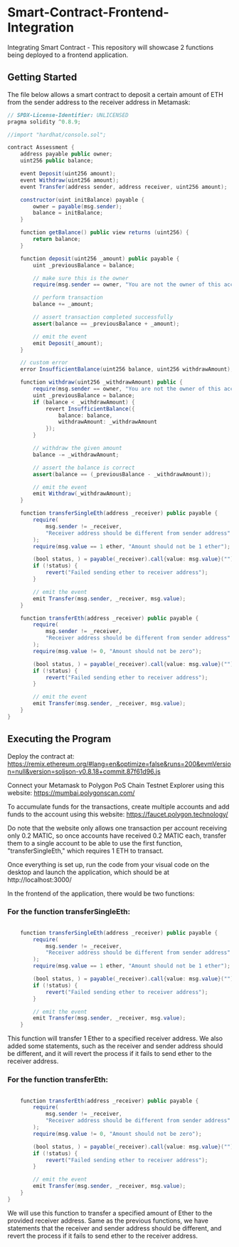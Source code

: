 # Smart-Contract-Frontend-Integration
Integrating Smart Contract -  This repository will showcase 2 functions being deployed to a frontend application.
## Getting Started
The file below allows a smart contract to deposit a certain amount of ETH from the sender address to the receiver address in Metamask:

```Java
// SPDX-License-Identifier: UNLICENSED
pragma solidity ^0.8.9;

//import "hardhat/console.sol";

contract Assessment {
    address payable public owner;
    uint256 public balance;

    event Deposit(uint256 amount);
    event Withdraw(uint256 amount);
    event Transfer(address sender, address receiver, uint256 amount);

    constructor(uint initBalance) payable {
        owner = payable(msg.sender);
        balance = initBalance;
    }

    function getBalance() public view returns (uint256) {
        return balance;
    }

    function deposit(uint256 _amount) public payable {
        uint _previousBalance = balance;

        // make sure this is the owner
        require(msg.sender == owner, "You are not the owner of this account");

        // perform transaction
        balance += _amount;

        // assert transaction completed successfully
        assert(balance == _previousBalance + _amount);

        // emit the event
        emit Deposit(_amount);
    }

    // custom error
    error InsufficientBalance(uint256 balance, uint256 withdrawAmount);

    function withdraw(uint256 _withdrawAmount) public {
        require(msg.sender == owner, "You are not the owner of this account");
        uint _previousBalance = balance;
        if (balance < _withdrawAmount) {
            revert InsufficientBalance({
                balance: balance,
                withdrawAmount: _withdrawAmount
            });
        }

        // withdraw the given amount
        balance -= _withdrawAmount;

        // assert the balance is correct
        assert(balance == (_previousBalance - _withdrawAmount));

        // emit the event
        emit Withdraw(_withdrawAmount);
    }

    function transferSingleEth(address _receiver) public payable {
        require(
            msg.sender != _receiver,
            "Receiver address should be different from sender address"
        );
        require(msg.value == 1 ether, "Amount should not be 1 ether");

        (bool status, ) = payable(_receiver).call{value: msg.value}("");
        if (!status) {
            revert("Failed sending ether to receiver address");
        }

        // emit the event
        emit Transfer(msg.sender, _receiver, msg.value);
    }

    function transferEth(address _receiver) public payable {
        require(
            msg.sender != _receiver,
            "Receiver address should be different from sender address"
        );
        require(msg.value != 0, "Amount should not be zero");

        (bool status, ) = payable(_receiver).call{value: msg.value}("");
        if (!status) {
            revert("Failed sending ether to receiver address");
        }

        // emit the event
        emit Transfer(msg.sender, _receiver, msg.value);
    }
}

```
## Executing the Program

Deploy the contract at: https://remix.ethereum.org/#lang=en&optimize=false&runs=200&evmVersion=null&version=soljson-v0.8.18+commit.87f61d96.js

Connect your Metamask to Polygon PoS Chain Testnet Explorer using this website: https://mumbai.polygonscan.com/

To accumulate funds for the transactions, create multiple accounts and add funds to the account using this website: https://faucet.polygon.technology/

Do note that the website only allows one transaction per account receiving only 0.2 MATIC, so once accounts have received 0.2 MATIC each, transfer them to a single account to be able to use the first function, "transferSingleEth," which requires 1 ETH to transact.

Once everything is set up, run the code from your visual code on the desktop and launch the application, which should be at http://localhost:3000/

In the frontend of the application, there would be two functions:

### For the function transferSingleEth:

```Java

    function transferSingleEth(address _receiver) public payable {
        require(
            msg.sender != _receiver,
            "Receiver address should be different from sender address"
        );
        require(msg.value == 1 ether, "Amount should not be 1 ether");

        (bool status, ) = payable(_receiver).call{value: msg.value}("");
        if (!status) {
            revert("Failed sending ether to receiver address");
        }

        // emit the event
        emit Transfer(msg.sender, _receiver, msg.value);
    }
```
This function will transfer 1 Ether to a specified receiver address. We also added some statements, such as the receiver and sender address should be different, and it will revert the process if it fails to send ether to the receiver address.

### For the function transferEth:

```Java

    function transferEth(address _receiver) public payable {
        require(
            msg.sender != _receiver,
            "Receiver address should be different from sender address"
        );
        require(msg.value != 0, "Amount should not be zero");

        (bool status, ) = payable(_receiver).call{value: msg.value}("");
        if (!status) {
            revert("Failed sending ether to receiver address");
        }

        // emit the event
        emit Transfer(msg.sender, _receiver, msg.value);
    }
}
```

We will use this function to transfer a specified amount of Ether to the provided receiver address. Same as the previous functions, we have statements that the receiver and sender address should be different, and revert the process if it fails to send ether to the receiver address.

